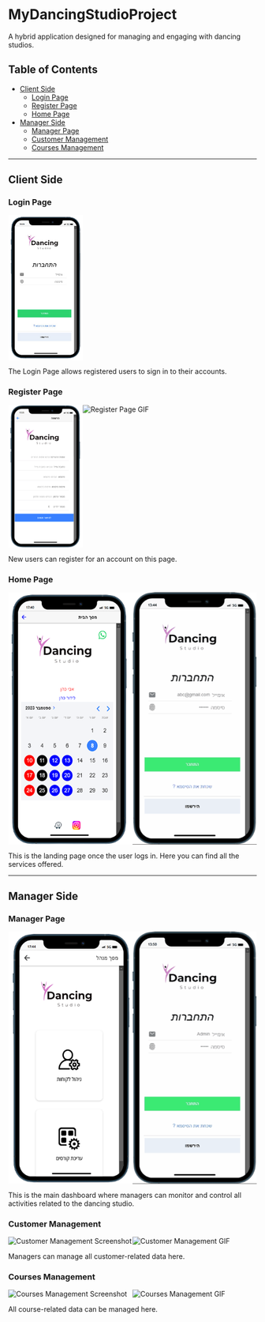# MyDancingStudioProject
A hybrid application designed for managing and engaging with dancing studios.

## Table of Contents
- [Client Side](#client-side)
  - [Login Page](#login-page)
  - [Register Page](#register-page)
  - [Home Page](#home-page)
- [Manager Side](#manager-side)
  - [Manager Page](#manager-page)
  - [Customer Management](#customer-management)
  - [Courses Management](#courses-management)

---

## Client Side

### Login Page

<div style="display: flex;">
  <img src="./src/assets/images/login.png" alt="Login Page Screenshot" style="width: 30%;">
</div>

The Login Page allows registered users to sign in to their accounts.

### Register Page

<div style="display: flex;">
  <img src="./src/assets/images/register.png" alt="Register Page Screenshot" style="width: 30%;">
  <img src="./src/assets/images/register.gif" alt="Register Page GIF" style="width: 80%;">
</div>

New users can register for an account on this page.

### Home Page

<div style="display: flex;">
  <img src="./src/assets/images/home.png" alt="Home Page Screenshot" style="width: 50%;">
  <img src="./src/assets/images/home.gif" alt="Home Page GIF" style="width: 50%;">
</div>

This is the landing page once the user logs in. Here you can find all the services offered.

---

## Manager Side

### Manager Page

<div style="display: flex;">
  <img src="./src/assets/images/manager.png" alt="Manager Page Screenshot" style="width: 50%;">
  <img src="./src/assets/images/manager.gif" alt="Manager Page GIF" style="width: 50%;">
</div>

This is the main dashboard where managers can monitor and control all activities related to the dancing studio.

### Customer Management

<div style="display: flex;">
  <img src="./src/assets/images/customer_management.png" alt="Customer Management Screenshot" style="width: 50%;">
  <img src="./src/assets/images/customer_management.gif" alt="Customer Management GIF" style="width: 50%;">
</div>

Managers can manage all customer-related data here.

### Courses Management

<div style="display: flex;">
  <img src="./src/assets/images/course_management.png" alt="Courses Management Screenshot" style="width: 50%;">
  <img src="./src/assets/images/course_management.gif" alt="Courses Management GIF" style="width: 50%;">
</div>

All course-related data can be managed here.
